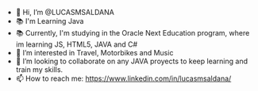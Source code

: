 - 👋 Hi, I’m @LUCASMSALDANA
- :books: I'm Learning Java
- :books: Currently, I'm studying in the Oracle Next Education program, where im learning JS, HTML5, JAVA and C#
- 👀 I’m interested in Travel, Motorbikes and Music
- 💞️ I’m looking to collaborate on any JAVA proyects to keep learning and train my skills.
- 📫 How to reach me: https://www.linkedin.com/in/lucasmsaldana/

